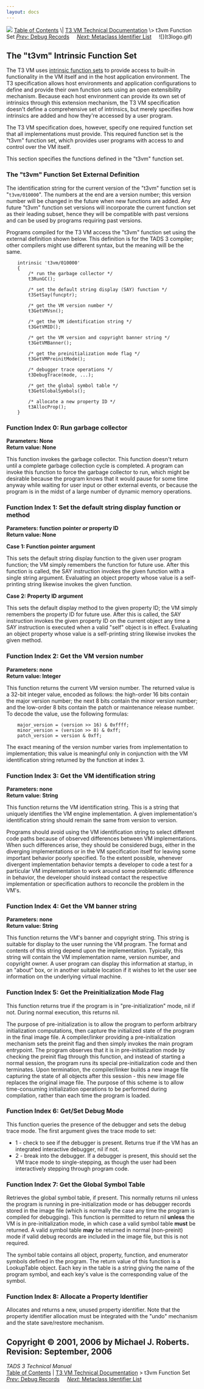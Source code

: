 ```yaml
---
layout: docs
---
```



<img src="../topbar.jpg" data-border="0" />
<a href="../toc.html" class="nav">Table of Contents</a> \|
<a href="../t3spec.html" class="nav">T3 VM Technical Documentation</a> \>
t3vm Function Set  
<span class="navnp"><a href="debug.html" class="nav"><em>Prev:</em> Debug Records</a>
   
<a href="metalist.html" class="nav"><em>Next:</em> Metaclass Identifier
List</a>     </span>
![](t3logo.gif)

  
  

## The "t3vm" Intrinsic Function Set

The T3 VM uses [intrinsic function sets](model.html#intrinsics) to
provide access to built-in functionality in the VM itself and in the
host application environment. The T3 specification allows host
environments and application configurations to define and provide their
own function sets using an open extensibility mechanism. Because each
host environment can provide its own set of intrinsics through this
extension mechanism, the T3 VM specification doesn't define a
comprehensive set of intrinsics, but merely specifies how intrinsics are
added and how they're accessed by a user program.

The T3 VM specification does, however, specify one required function set
that all implementations must provide. This required function set is the
"t3vm" function set, which provides user programs with access to and
control over the VM itself.

This section specifies the functions defined in the "t3vm" function set.

### The "t3vm" Function Set External Definition

The identification string for the current version of the "t3vm" function
set is "`t3vm/010000`". The numbers at the end are a version number;
this version number will be changed in the future when new functions are
added. Any future "t3vm" function set versions will incorporate the
current function set as their leading subset, hence they will be
compatible with past versions and can be used by programs requiring past
versions.

Programs compiled for the T3 VM access the "t3vm" function set using the
external definition shown below. This definition is for the TADS 3
compiler; other compilers might use different syntax, but the meaning
will be the same.

        intrinsic 't3vm/010000'
        {
            /* run the garbage collector */
            t3RunGC();

            /* set the default string display (SAY) function */
            t3SetSay(funcptr);

            /* get the VM version number */
            t3GetVMVsn();

            /* get the VM identification string */
            t3GetVMID();

            /* get the VM version and copyright banner string */
            t3GetVMBanner();

            /* get the preinitialization mode flag */
            t3GetVMPreinitMode();

            /* debugger trace operations */
            t3DebugTrace(mode, ...);

            /* get the global symbol table */
            t3GetGlobalSymbols();

            /* allocate a new property ID */
            t3AllocProp();
        }

### Function Index 0: Run garbage collector

**Parameters: None**  
**Return value: None**

This function invokes the garbage collector. This function doesn't
return until a complete garbage collection cycle is completed. A program
can invoke this function to force the garbage collector to run, which
might be desirable because the program knows that it would pause for
some time anyway while waiting for user input or other external events,
or because the program is in the midst of a large number of dynamic
memory operations.

### Function Index 1: Set the default string display function or method

**Parameters: function pointer *or* property ID**  
**Return value: None**

**Case 1: Function pointer argument**

This sets the default string display function to the given user program
function; the VM simply remembers the function for future use. After
this function is called, the SAY instruction invokes the given function
with a single string argument. Evaluating an object property whose value
is a self-printing string likewise invokes the given function.

**Case 2: Property ID argument**

This sets the default display method to the given property ID; the VM
simply remembers the property ID for future use. After this is called,
the SAY instruction invokes the given property ID on the current object
any time a SAY instruction is executed when a valid "self" object is in
effect. Evaluating an object property whose value is a self-printing
string likewise invokes the given method.

### Function Index 2: Get the VM version number

**Parameters: none**  
**Return value: Integer**

This function returns the current VM version number. The returned value
is a 32-bit integer value, encoded as follows: the high-order 16 bits
contain the major version number; the next 8 bits contain the minor
version number; and the low-order 8 bits contain the patch or
maintenance release number. To decode the value, use the following
formulas:

        major_version = (version >> 16) & 0xffff;
        minor_version = (version >> 8) & 0xff;
        patch_version = version & 0xff;

The exact meaning of the version number varies from implementation to
implementation; this value is meaningful only in conjunction with the VM
identification string returned by the function at index 3.

### Function Index 3: Get the VM identification string

**Parameters: none**  
**Return value: String**

This function returns the VM identification string. This is a string
that uniquely identifies the VM engine implementation. A given
implementation's identification string should remain the same from
version to version.

Programs should avoid using the VM identification string to select
different code paths because of observed differences between VM
implementations. When such differences arise, they should be considered
bugs, either in the diverging implementations or in the VM specification
itself for leaving some important behavior poorly specified. To the
extent possible, whenever divergent implementation behavior tempts a
developer to code a test for a particular VM implementation to work
around some problematic difference in behavior, the developer should
instead contact the respective implementation or specification authors
to reconcile the problem in the VM's.

### Function Index 4: Get the VM banner string

**Parameters: none**  
**Return value: String**

This function returns the VM's banner and copyright string. This string
is suitable for display to the user running the VM program. The format
and contents of this string depend upon the implementation. Typically,
this string will contain the VM implementation name, version number, and
copyright owner. A user program can display this information at startup,
in an "about" box, or in another suitable location if it wishes to let
the user see information on the underlying virtual machine.

### Function Index 5: Get the Preinitialization Mode Flag

This function returns true if the program is in "pre-initialization"
mode, nil if not. During normal execution, this returns nil.

The purpose of pre-initialization is to allow the program to perform
arbitrary initialization computations, then capture the initialized
state of the program in the final image file. A compiler/linker
providing a pre-initialization mechanism sets the preinit flag and then
simply invokes the main program entrypoint. The program observes that it
is in pre-initialization mode by checking the preinit flag through this
function, and instead of starting a normal session, the program runs its
special pre-initialization code and then terminates. Upon termination,
the compiler/linker builds a new image file capturing the state of all
objects after this session - this new image file replaces the original
image file. The purpose of this scheme is to allow time-consuming
initialization operations to be performed during compilation, rather
than each time the program is loaded.

### Function Index 6: Get/Set Debug Mode

This function queries the presence of the debugger and sets the debug
trace mode. The first argument gives the trace mode to set:

- 1 - check to see if the debugger is present. Returns true if the VM
  has an integrated interactive debugger, nil if not.
- 2 - break into the debugger. If a debugger is present, this should set
  the VM trace mode to single-stepping, as though the user had been
  interactively stepping through program code.

### Function Index 7: Get the Global Symbol Table

Retrieves the global symbol table, if present. This normally returns nil
unless the program is running in pre-initialization mode or has debugger
records stored in the image file (which is normally the case any time
the program is compiled for debugging). This function is permitted to
return nil **unless** the VM is in pre-initialization mode, in which
case a valid symbol table **must** be returned. A valid symbol table
**may** be returned in normal (non-preinit) mode if valid debug records
are included in the image file, but this is not required.

The symbol table contains all object, property, function, and enumerator
symbols defined in the program. The return value of this function is a
LookupTable object. Each key in the table is a string giving the name of
the program symbol, and each key's value is the corresponding value of
the symbol.

### Function Index 8: Allocate a Property Identifier

Allocates and returns a new, unused property identifier. Note that the
property identifier allocation must be integrated with the "undo"
mechanism and the state save/restore mechanism.



Copyright © 2001, 2006 by Michael J. Roberts.  
Revision: September, 2006
------------------------------------------------------------------------



*TADS 3 Technical Manual*  
<a href="../toc.html" class="nav">Table of Contents</a> \|
<a href="../t3spec.html" class="nav">T3 VM Technical Documentation</a> \>
t3vm Function Set  
<span class="navnp"><a href="debug.html" class="nav"><em>Prev:</em> Debug Records</a>
   
<a href="metalist.html" class="nav"><em>Next:</em> Metaclass Identifier
List</a>     </span>


